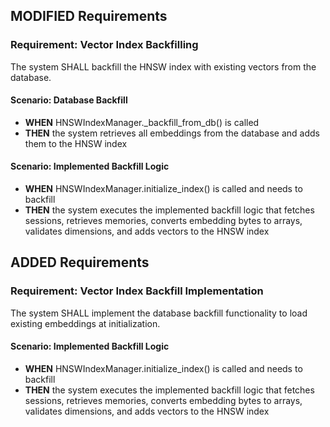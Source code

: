 ## MODIFIED Requirements

### Requirement: Vector Index Backfilling
The system SHALL backfill the HNSW index with existing vectors from the database.

#### Scenario: Database Backfill
- **WHEN** HNSWIndexManager._backfill_from_db() is called
- **THEN** the system retrieves all embeddings from the database and adds them to the HNSW index

#### Scenario: Implemented Backfill Logic
- **WHEN** HNSWIndexManager.initialize_index() is called and needs to backfill
- **THEN** the system executes the implemented backfill logic that fetches sessions, retrieves memories, converts embedding bytes to arrays, validates dimensions, and adds vectors to the HNSW index

## ADDED Requirements

### Requirement: Vector Index Backfill Implementation
The system SHALL implement the database backfill functionality to load existing embeddings at initialization.

#### Scenario: Implemented Backfill Logic
- **WHEN** HNSWIndexManager.initialize_index() is called and needs to backfill
- **THEN** the system executes the implemented backfill logic that fetches sessions, retrieves memories, converts embedding bytes to arrays, validates dimensions, and adds vectors to the HNSW index